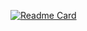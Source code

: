 [![Readme Card](https://github-readme-stats.vercel.app/api/pin/?username=BerkinSerin&repo=github-readme-stats)](https://github.com/BerkinSerin/github-readme-stats)
